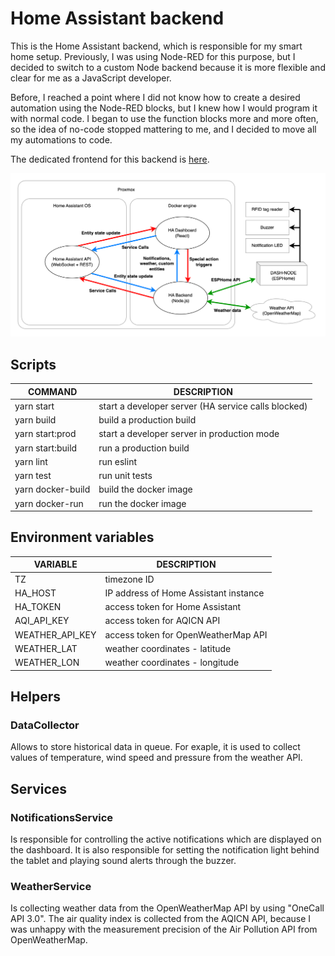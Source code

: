 # Home Assistant backend

This is the Home Assistant backend, which is responsible for my smart home setup. Previously, I was using Node-RED for this purpose, but I decided to switch to a custom Node backend because it is more flexible and clear for me as a JavaScript developer.

Before, I reached a point where I did not know how to create a desired automation using the Node-RED blocks, but I knew how I would program it with normal code. I began to use the function blocks more and more often, so the idea of no-code stopped mattering to me, and I decided to move all my automations to code.

The dedicated frontend for this backend is [here](https://github.com/adan2013/HA-Dashboard).

![data flow home assistant](docs/data-flow.png)

## Scripts

| COMMAND           | DESCRIPTION                                         |
|-------------------|-----------------------------------------------------|
| yarn start        | start a developer server (HA service calls blocked) |
| yarn build        | build a production build                            |
| yarn start:prod   | start a developer server in production mode         |
| yarn start:build  | run a production build                              |
| yarn lint         | run eslint                                          |
| yarn test         | run unit tests                                      |
| yarn docker-build | build the docker image                              |
| yarn docker-run   | run the docker image                                |

## Environment variables

| VARIABLE        | DESCRIPTION                           |
|-----------------|---------------------------------------|
| TZ              | timezone ID                           |
| HA_HOST         | IP address of Home Assistant instance |
| HA_TOKEN        | access token for Home Assistant       |
| AQI_API_KEY     | access token for AQICN API            |
| WEATHER_API_KEY | access token for OpenWeatherMap API   |
| WEATHER_LAT     | weather coordinates - latitude        |
| WEATHER_LON     | weather coordinates - longitude       |

## Helpers

### DataCollector
Allows to store historical data in queue. For exaple, it is used to collect values of temperature, wind speed and pressure from the weather API.

## Services

### NotificationsService
Is responsible for controlling the active notifications which are displayed on the dashboard. It is also responsible for setting the notification light behind the tablet and playing sound alerts through the buzzer.

### WeatherService
Is collecting weather data from the OpenWeatherMap API by using "OneCall API 3.0". The air quality index is collected from the AQICN API, because I was unhappy with the measurement precision of the Air Pollution API from OpenWeatherMap.
